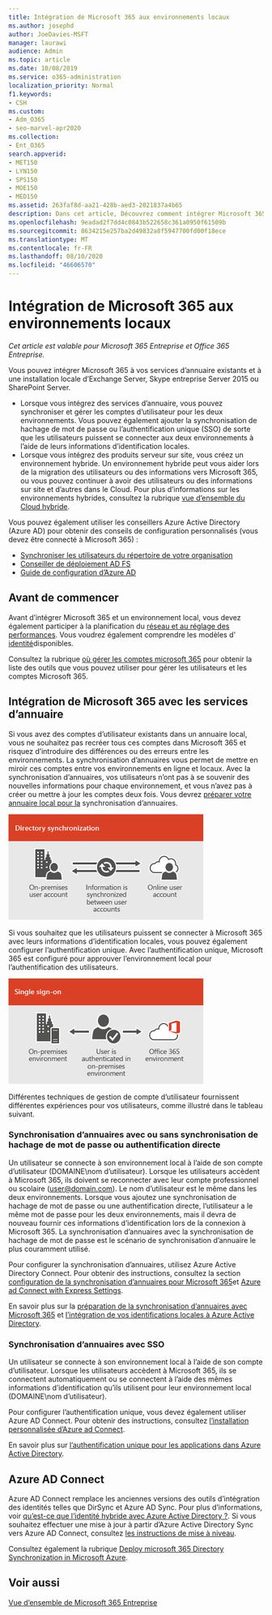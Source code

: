 ```yaml
---
title: Intégration de Microsoft 365 aux environnements locaux
ms.author: josephd
author: JoeDavies-MSFT
manager: laurawi
audience: Admin
ms.topic: article
ms.date: 10/08/2019
ms.service: o365-administration
localization_priority: Normal
f1.keywords:
- CSH
ms.custom:
- Adm_O365
- seo-marvel-apr2020
ms.collection:
- Ent_O365
search.appverid:
- MET150
- LYN150
- SPS150
- MOE150
- MED150
ms.assetid: 263faf8d-aa21-428b-aed3-2021837a4b65
description: Dans cet article, Découvrez comment intégrer Microsoft 365 avec vos services d’annuaire et environnements locaux existants.
ms.openlocfilehash: 9eadad2f7dd4c0843b522658c361a0950f61509b
ms.sourcegitcommit: 8634215e257ba2d49832a8f5947700fd00f18ece
ms.translationtype: MT
ms.contentlocale: fr-FR
ms.lasthandoff: 08/10/2020
ms.locfileid: "46606570"
---
```

# <a name="microsoft-365-integration-with-on-premises-environments"></a>Intégration de Microsoft 365 aux environnements locaux

*Cet article est valable pour Microsoft 365 Entreprise et Office 365 Entreprise.*

Vous pouvez intégrer Microsoft 365 à vos services d’annuaire existants et à une installation locale d’Exchange Server, Skype entreprise Server 2015 ou SharePoint Server.
  
 - Lorsque vous intégrez des services d’annuaire, vous pouvez synchroniser et gérer les comptes d’utilisateur pour les deux environnements. Vous pouvez également ajouter la synchronisation de hachage de mot de passe ou l’authentification unique (SSO) de sorte que les utilisateurs puissent se connecter aux deux environnements à l’aide de leurs informations d’identification locales.
 - Lorsque vous intégrez des produits serveur sur site, vous créez un environnement hybride. Un environnement hybride peut vous aider lors de la migration des utilisateurs ou des informations vers Microsoft 365, ou vous pouvez continuer à avoir des utilisateurs ou des informations sur site et d’autres dans le Cloud. Pour plus d’informations sur les environnements hybrides, consultez la rubrique [vue d’ensemble du Cloud hybride](https://docs.microsoft.com/Office365/Enterprise/hybrid-cloud-overview).

Vous pouvez également utiliser les conseillers Azure Active Directory (Azure AD) pour obtenir des conseils de configuration personnalisés (vous devez être connecté à Microsoft 365) :

- [Synchroniser les utilisateurs du répertoire de votre organisation](https://aka.ms/aadconnectpwsync)
- [Conseiller de déploiement AD FS](https://aka.ms/adfsguidance)
- [Guide de configuration d’Azure AD](https://aka.ms/aadpguidance)
   
## <a name="before-you-begin"></a>Avant de commencer

Avant d’intégrer Microsoft 365 et un environnement local, vous devez également participer à la planification du [réseau et au réglage des performances](network-planning-and-performance.md). Vous voudrez également comprendre les modèles d' [identité](about-office-365-identity.md)disponibles. 

Consultez la rubrique [où gérer les comptes microsoft 365](manage-office-365-accounts.md) pour obtenir la liste des outils que vous pouvez utiliser pour gérer les utilisateurs et les comptes Microsoft 365. 
  
## <a name="integrate-microsoft-365-with-directory-services"></a>Intégration de Microsoft 365 avec les services d’annuaire
Si vous avez des comptes d’utilisateur existants dans un annuaire local, vous ne souhaitez pas recréer tous ces comptes dans Microsoft 365 et risquez d’introduire des différences ou des erreurs entre les environnements. La synchronisation d’annuaires vous permet de mettre en miroir ces comptes entre vos environnements en ligne et locaux. Avec la synchronisation d’annuaires, vos utilisateurs n’ont pas à se souvenir des nouvelles informations pour chaque environnement, et vous n’avez pas à créer ou mettre à jour les comptes deux fois. Vous devrez [préparer votre annuaire local pour la](prepare-for-directory-synchronization.md) synchronisation d’annuaires.
  
![Utiliser la synchronisation d’annuaires pour maintenir la synchronisation des informations sur les comptes d’utilisateur en ligne et en ligne](media/a64af0d0-9be6-46b1-8727-277e683abf5e.png)
  
Si vous souhaitez que les utilisateurs puissent se connecter à Microsoft 365 avec leurs informations d’identification locales, vous pouvez également configurer l’authentification unique. Avec l’authentification unique, Microsoft 365 est configuré pour approuver l’environnement local pour l’authentification des utilisateurs.
  
![Avec l’authentification unique, le même compte est disponible dans les environnements locaux et en ligne.](media/d76235f2-8a53-405e-b8ef-dfa4cfc208b8.png)
  
Différentes techniques de gestion de compte d’utilisateur fournissent différentes expériences pour vos utilisateurs, comme illustré dans le tableau suivant.
 
### <a name="directory-synchronization-with-or-without-password-hash-synchronization-or-pass-through-authentication"></a>Synchronisation d’annuaires avec ou sans synchronisation de hachage de mot de passe ou authentification directe

Un utilisateur se connecte à son environnement local à l’aide de son compte d’utilisateur (DOMAINE\nom d’utilisateur). Lorsque les utilisateurs accèdent à Microsoft 365, ils doivent se reconnecter avec leur compte professionnel ou scolaire (user@domain.com). Le nom d’utilisateur est le même dans les deux environnements. Lorsque vous ajoutez une synchronisation de hachage de mot de passe ou une authentification directe, l’utilisateur a le même mot de passe pour les deux environnements, mais il devra de nouveau fournir ces informations d’identification lors de la connexion à Microsoft 365. La synchronisation d’annuaires avec la synchronisation de hachage de mot de passe est le scénario de synchronisation d’annuaire le plus couramment utilisé.

Pour configurer la synchronisation d’annuaires, utilisez Azure Active Directory Connect. Pour obtenir des instructions, consultez la section [configuration de la synchronisation d’annuaires pour Microsoft 365](set-up-directory-synchronization.md)et [Azure ad Connect with Express Settings](https://go.microsoft.com/fwlink/p/?LinkId=698537).

En savoir plus sur la [préparation de la synchronisation d’annuaires avec Microsoft 365](prepare-for-directory-synchronization.md) et [l’intégration de vos identifications locales à Azure Active Directory](https://go.microsoft.com/fwlink/?LinkId=518101).

### <a name="directory-synchronization-with-sso"></a>Synchronisation d’annuaires avec SSO

Un utilisateur se connecte à son environnement local à l’aide de son compte d’utilisateur. Lorsque les utilisateurs accèdent à Microsoft 365, ils se connectent automatiquement ou se connectent à l’aide des mêmes informations d’identification qu’ils utilisent pour leur environnement local (DOMAINE\nom d’utilisateur).

Pour configurer l’authentification unique, vous devez également utiliser Azure AD Connect. Pour obtenir des instructions, consultez [l’installation personnalisée d’Azure ad Connect](https://go.microsoft.com/fwlink/p/?LinkID=698430).

En savoir plus sur [l’authentification unique pour les applications dans Azure Active Directory](https://go.microsoft.com/fwlink/p/?LinkId=698604).

## <a name="azure-ad-connect"></a>Azure AD Connect

Azure AD Connect remplace les anciennes versions des outils d’intégration des identités telles que DirSync et Azure AD Sync. Pour plus d’informations, voir [qu’est-ce que l’identité hybride avec Azure Active Directory ?](https://go.microsoft.com/fwlink/p/?LinkId=527969). Si vous souhaitez effectuer une mise à jour à partir d’Azure Active Directory Sync vers Azure AD Connect, consultez [les instructions de mise à niveau](https://go.microsoft.com/fwlink/p/?LinkId=733240). 

Consultez également la rubrique [Deploy microsoft 365 Directory Synchronization in Microsoft Azure](https://go.microsoft.com/fwlink/?LinkId=517887).

## <a name="see-also"></a>Voir aussi

[Vue d’ensemble de Microsoft 365 Entreprise](https://docs.microsoft.com/microsoft-365/enterprise/microsoft-365-overview)
